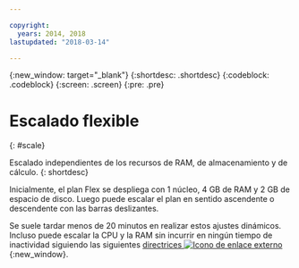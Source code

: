```yaml
---

copyright:
  years: 2014, 2018
lastupdated: "2018-03-14"

---
```


<!-- Attribute definitions --> 
{:new_window: target="_blank"}
{:shortdesc: .shortdesc}
{:codeblock: .codeblock}
{:screen: .screen}
{:pre: .pre}

# Escalado flexible
{: #scale}

Escalado independientes de los recursos de RAM, de almacenamiento y de cálculo. 
{: shortdesc}

Inicialmente, el plan Flex se despliega con 1 núcleo, 4 GB de RAM y 2 GB de espacio de disco. Luego puede escalar el plan en sentido ascendente o descendente con las barras deslizantes.

Se suele tardar menos de 20 minutos en realizar estos ajustes dinámicos. Incluso puede escalar la CPU y la RAM sin incurrir en ningún tiempo de inactividad siguiendo las siguientes [directrices ![Icono de enlace externo](../../icons/launch-glyph.svg "Icono de enlace externo")](https://developer.ibm.com/answers/questions/381931/how-can-i-scale-cpu-up-and-down-without-downtime-o.html){:new_window}.
